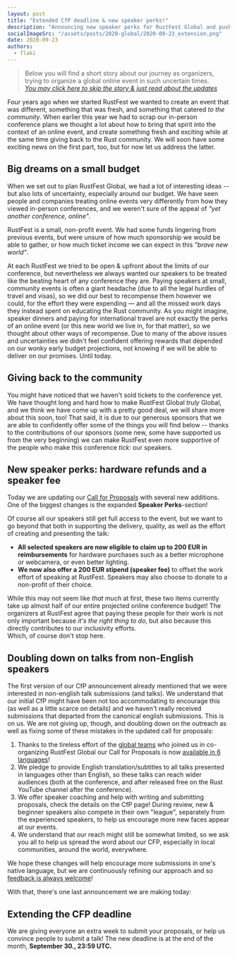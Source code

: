 ```yaml
---
layout: post
title: "Extended CfP deadline & new speaker perks!"
description: "Announcing new speaker perks for RustFest Global and pushing out the CfP deadline until September 30th"
socialImageSrc: "/assets/posts/2020-global/2020-09-23_extension.png"
date: 2020-09-23
authors:
  - flaki
---
```


> Below you will find a short story about our journey as organizers, trying to organize a global online event in such uncertain times.  
> *[You may click here to skip the story & just read about the updates](#new-speaker-perks-hardware-refunds-and-a-speaker-fee)*

Four years ago when we started RustFest we wanted to create an event that was different, something that was fresh, and something that catered *to the community*. When earlier this year we had to scrap our in-person conference plans we thought a lot about how to bring that spirit into the context of an online event, and create something fresh and exciting while at the same time giving back to the Rust community. We will soon have some exciting news on the first part, too, but for now let us address the latter.

## Big dreams on a small budget

When we set out to plan RustFest Global, we had a lot of interesting ideas -- but also lots of uncertainty, especially around our budget. We have seen people and companies treating online events very differently from how they viewed in-person conferences, and we weren't sure of the appeal of *"yet another conference, online"*.

RustFest is a small, non-profit event. We had some funds lingering from previous events, but were unsure of how much sponsorship we would be able to gather, or how much ticket income we can expect in this *"brave new world"*.

At each RustFest we tried to be open & upfront about the limits of our conference, but nevertheless we always wanted our speakers to be treated like the beating heart of any conference they are. Paying speakers at small, community events is often a giant headache (due to all the legal hurdles of travel and visas), so we did our best to recompense them however we could, for the effort they were expending — and all the missed work days they instead spent on educating the Rust community. As you might imagine, speaker dinners and paying for international travel are not exactly the perks of an online event (or this new world we live in, for that matter), so we thought about other ways of recompense. Due to many of the above issues and uncertainties we didn't feel confident offering rewards that depended on our wonky early budget projections, not knowing if we will be able to deliver on our promises. Until today.

## Giving back to the community

You might have noticed that we haven't sold tickets to the conference yet. We have thought long and hard how to make RustFest Global *truly* Global, and we think we have come up with a pretty good deal, we will share more about this soon, too! That said, it is due to our generous sponsors that we are able to confidently offer some of the things you will find below -- thanks to the contributions of our sponsors (some new, some have supported us from the very beginning) we can make RustFest even more supportive of the people who make this conference *tick*: our speakers.

## New speaker perks: hardware refunds and a speaker fee

Today we are updating our [Call for Proposals](https://rustfest.global/cfp) with several new additions. One of the biggest changes is the expanded **Speaker Perks**-section!

Of course all our speakers still get full access to the event, but we want to go beyond that both in supporting the delivery, quality, as well as the effort of creating and presenting the talk:

- **All selected speakers are now eligible to claim up to 200 EUR in reimbursements** for hardware purchases such as a better microphone or webcamera, or even better lighting.
- **We now also offer a 200 EUR stipend (speaker fee)** to offset the work effort of speaking at RustFest. Speakers may also choose to donate to a non-profit of their choice.

While this may not seem like *that much* at first, these two items currently take up almost half of our entire projected online conference budget! The organizers at RustFest agree that paying these people for their work is not only important because *it's the right thing to do*, but also because this directly contributes to our inclusivity efforts.  
Which, of course don't stop here.

## Doubling down on talks from non-English speakers

The first version of our CfP announcement already mentioned that we were interested in non-english talk submissions (and talks). We understand that our initial CfP might have been not too accommodating to encourage this (as well as a little scarce on details) and we haven't really received submissions that departed from the canonical english submissions. This is on us. We are not giving up, though, and doubling down on the outreach as well as fixing some of these mistakes in the updated call for proposals:

1. Thanks to the tireless effort of the [global teams](https://blog.rustfest.eu/rustfest-goes-global) who joined us in co-organizing RustFest Global our Call for Proposals is now [available in 6 languages](https://rustfest.global/cfp/)!
2. We pledge to provide English translation/subtitles to all talks presented in languages other than English, so these talks can reach wider audiences (both at the conference, and after released free on the Rust YouTube channel after the conference).
3. We offer speaker coaching and help with writing and submitting proposals, check the details on the CfP page! During review, new & beginner speakers also compete in their own "league", separately from the experienced speakers, to help us encourage more new faces appear at our events.
4. We understand that our reach might still be somewhat limited, so we ask you all to help us spread the word about our CFP, especially in local communities, around the world, everywhere.

We hope these changes will help encourage more submissions in one's native language, but we are continuously refining our approach and so [feedback is always welcome](mailto:team@rustfest.eu)!

With that, there's one last announcement we are making today:

## Extending the CFP deadline

We are giving everyone an extra week to submit your proposals, or help us convince people to submit a talk! The new deadline is at the end of the month, **September 30., 23:59 UTC.**
